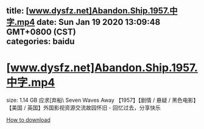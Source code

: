 
title: [www.dysfz.net]Abandon.Ship.1957.中字.mp4
date: Sun Jan 19 2020 13:09:48 GMT+0800 (CST)    
categories: baidu
---

# [www.dysfz.net]Abandon.Ship.1957.中字.mp4
size: 1.14 GB
 应求[弃船\ Seven Waves Away 【1957】【剧情 / 悬疑 / 黑色电影】【美国 / 英国】外国影视资源交流故园怀旧 - 回忆过去，分享快乐
 

[How to download](https://bpcam.bemobtrk.com/go/2ceec3aa-1ca2-46d6-b9ff-aaa5c184517c?jno=197)